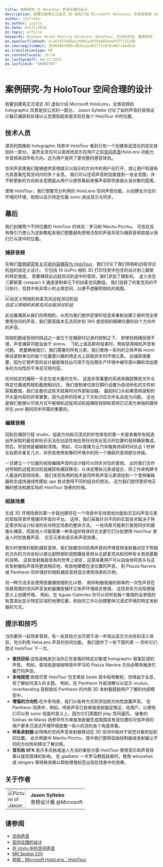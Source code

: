 ```yaml
---
title: 案例研究-为 HoloTour 空间合理的设计
description: 若要创建真正沉浸式 3D 虚拟介绍 Microsoft HoloLens，全景视频和 holographic 风景是仅公式的一部分。
author: JSyltebo
ms.author: jsylte
ms.date: 03/21/2018
ms.topic: article
keywords: Windows Mixed Reality HoloLens，HoloTour，空间的声音，案例研究
ms.openlocfilehash: eca675534dba12dd65a20fb9d85e4df57f725288
ms.sourcegitcommit: 384b0087899cd835a3a965f75c6f6c607c9edd1b
ms.translationtype: MT
ms.contentlocale: zh-CN
ms.lasthandoff: 04/12/2019
ms.locfileid: "59592747"
---
```

# <a name="case-study---spatial-sound-design-for-holotour"></a>案例研究-为 HoloTour 空间合理的设计

若要创建真正沉浸式 3D 虚拟介绍 Microsoft HoloLens，全景视频和 holographic 风景是仅公式的一部分。 Jason Syltebo 讨论了如何声音的音频设计器已捕获和处理以让您感到起来是实际在每个 HoloTour 中的位置。

## <a name="the-tech"></a>技术人员

漂亮的图像和 holographic 场景中 HoloTour 看到只有一个创建来说混合的现实体验的一部分。 虽然全息仅可以直观地显示在用户之前[空间声音](spatial-sound.md)HoloLens 功能允许音频来自所有方向，这为用户提供了更完整的感官体验。

空间声音使我们能够提供音频提示以指示的方向中的用户应打开，或让用户知道有为其查看在其空间内的多个全息。 我们可以还将声音附加直接到一张全息图，并不断更新的方向和全息图是从用户以使其看起来像声音即将直接从该对象的距离。

使用 HoloTour，我们想要充分利用的 HoloLens 空间声音功能，以创建全方位的环境的环境，视频以显示特定位置 sonic 突出显示与同步。

## <a name="behind-the-scenes"></a>幕后

我们创建两个不同位置的 HoloTour 的体验：罗马和 Machu Picchu。 可信且具有吸引力使认为这些教程来我们想要避免使用泛型的声音并改为捕获音频直接从我们已与其中的位置。

### <a name="capturing-the-audio"></a>捕获音频

在我们[案例研究有关可视内容捕获为 HoloTour](case-study-capturing-and-creating-content-for-holotour.md)，我们讨论了我们照相机远程测试机组的自定义设计。 它包括 14 GoPro 相机 3D 打印住房中包含的设计到三脚架的特定维度。 若要捕获此远程测试机组中的音频，我们添加了摄影机、 送入坐在三脚架基 compact 4 通道录制单元下的四麦克风数组。 我们选择了的麦克风的不只执行，但其中有非常小的占用空间，以便不遮蔽照相机的视图。

![自定义照相机和麦克风远程测试机组](images/camera-rig-microphones-300px.png)<br>
*自定义照相机和麦克风远程测试机组*

此设置捕获从我们的照相机，从而为我们提供足够的信息来重新创建三维听觉全景使用空间的声音，我们更高版本无法同步到 360 度视频的精确位置的四个方向中的声音。

照相机数组音频的挑战之一是位于在捕获时记录的控制之下。 即使视频捕获很不错，声音捕获可能会由于 sirens、 飞机上或高即将结束时，例如禁用相机声音有问题。 若要确保我们，我们需要的所有元素，我们使用一系列的立体声和 mono 移动录制单位的每个位置感兴趣的特定点上获取异步的环境元素。 此捕获很重要，因为它使声音的设计器能够找出可用于在后期生产环境中编写感兴趣和添加更多的方向性的干净且可用内容。

任何给定的捕获一天会生成大量的文件。 这是非常重要的系统来跟踪哪些文件与特定位置或照相机截图相对应。 我们录制单位按日期已设置为自动命名的文件和获取数值，我们会备份这些天结束时对外部驱动器。 最起码口头如果音频录制的开头是内容的非常重要，因为这样的简单上下文标识应文件名会成为问题。 这也是我们能够以可视方式平板相机远程测试机组捕捉视频和音频已记录为单独的媒体并在 post 期间同步所需的重要的。

### <a name="editing-the-audio"></a>编辑音频

回到后捕获行程 studio，组装方向和沉浸式的听觉体验的第一步是查看所有挑选出所采取的最佳和标识无法在创造性地应用任何突出显示的位置的音频捕获集成。 然后，将音频是编辑和清理。 例如，可以替换为云汽车触角持续时间长达 1 秒钟左右即并重复几次，并将其使用安静的环境中的同一个捕获的音频部分拼接。

一旦建立一个位置的视频编辑声音的设计器可以同步对应的音频。 此时我们合作对照相机远程测试机组捕获和捕获移动，以决定哪些元素或组合，将工作来构建令人着迷的音频场景。 我们发现有用的技术是将所有声音元素添加到一个音频编辑器和生成快速线性模拟 ups 尝试使用不同的组合的想法。 这为我们提供更好地正确的想法构建实际的 HoloTour 场景的时候。

### <a name="assembling-the-scene"></a>组装场景

生成 3D 环境场景的第一步是创建将在一个场景中支持其他功能和交互的声音元素的常规背景环境循环声音的平台。 这样，我们采取针对不同的实现技术取决于特定需求和设计标准的任何特定场景的整体方法。 一些场景可能索引使用同步的摄像头捕获，而其他人可能需要一种多组织有序的方法更它们分别使用 HoloTour 更迷人时刻放置声音、 交互元素和音乐和声音效果。

索引时使用的相机捕获音频，我们放置空间启用声音的环境音频发射器对应于照相机方向的方向坐标以便北部照相机视图播放音频从北部麦克风和同样有关其他基数的说明。 这些发射器是现有的世界上锁定，这意味着用户可以自由地将其头与这些发射器和声音将更改相应地，有效地建模在该位置的声音。 到 Piazza Navona 或 Pantheon 侦听很好的相机捕获音频混合使用场景的示例。

另一种方法涉及使用放置播放随机化以卷、 俯仰和触发器的频率的一次性声音在场景周围的空间声音发射器播放循环立体声环境结合使用。 这将具有方向性增强意义上创建环境。 例如，在 Aguas Calientes 你可以侦听到每个象限的全景图的有意突出显示特定区域的地理位置，但协同工作以创建整体沉浸式环境的特定发射器的方式。

## <a name="tips-and-tricks"></a>提示和技巧

当你要将一起场景音频，有一些其他方法可用于进一步突出显示方向性和深入体验，充分利用 HoloLens 声音的空间功能。 我们提供了一些下面列表 — 侦听它们尝试 HoloTour 下一次。
* **查找目标**:这些是触发仅当你正在查看的特定对象或 holographic 框架区域的声音。 例如，查找街道端咖啡馆中罗马的 Piazza Navona 方向会略有触发忙餐厅的声音。
* **本地视觉**:旅程尽管 HoloTour 包含某些 beats 其中指导教程，但得益于全息，将了解如何深入的主题。 例如，在 Pantheon 外层溶解以以显示 oculus，reverberating 音频放如 Pantheon 的内侧 3D 发射器鼓励用户了解的内部模型中。
* **增强的方向性**:在许多场景，我们以各种方式将添加到方向性放置声音。 在 Pantheon 场景中，例如，喷泉声音已放单独发射器足够近，给用户，以便他们可以有 sonic 视差的意义上，因为它们周围的 play 空间遍历。 秘鲁的 Salinas de Maras 场景中作为单独发射器生成周围具有该位置的可信声音的用户更多沉浸式环境环境放置一些小的流的各个角度来看。
* **样条发射器**:此特殊的空间声音发射器移动在 3D 空间中相对于视觉对象附加到的位置。 此示例是中 Machu Picchu，其中我们使用自由绘制曲线发射器让不同的方向性和移动了解训练。
* **音乐和 SFX**:表示多风格或迷人方法的某些方面 HoloTour 使用音乐和声音效果以提高情绪的影响。 在 gladiator 一半罗马教程结束时，使用 whooshes 或 stingers 等特殊效果以帮助增强标签出现在场景中的效果。

## <a name="about-the-author"></a>关于作者

<table style="border-collapse:collapse">
<tr>
<td style="border-style: none" width="60px"><img alt="Picture of Jason Syltebo" width="60" height="60" src="images/syltebo.png"></td>
<td style="border-style: none"><b>Jason Syltebo</b><br>音频设计器 @Microsoft</td>
</tr>
</table>

## <a name="see-also"></a>请参阅
* [空间声音](spatial-sound.md)
* [空间合理的设计](spatial-sound-design.md)
* [在 Unity 中的空间声音](spatial-sound-in-unity.md)
* [MR Spatial 220](holograms-220.md)
* [视频：Microsoft HoloLens：HoloTour](https://www.youtube.com/watch?v=pLd9WPlaMpY)

 
